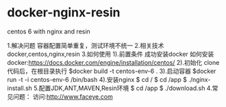 
# docker-nginx-resin
centos 6 with nginx and resin

1.解决问题
  容器配置简单重复，测试环境不统一
2.相关技术
  docker,centos,nginx,resin
3.如何使用
  1).前置条件
     成功安装docker
     如何安装docker:https://docs.docker.com/engine/installation/centos/
  2).初始化
    clone代码后，在根目录执行
    $docker build -t centos-env-6 .
  3).启动容器
    $docker run -t -i centos-env-6 /bin/bash
  4).安装nginx
    $ cd /
    $ cd /app
    $ ./nginx-install.sh
  5.配置JDK,ANT,MAVEN,Resin环境
    $ cd /app
    $ ./download.sh
4.常见问题：
  访问:http://www.faceye.com
